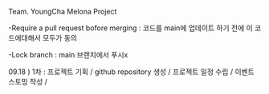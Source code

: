 Team. YoungCha Melona Project

<role>

-Require a pull request bofore merging : 코드를 main에 업데이트 하기 전에 이 코드에대해서 모두가 동의 

-Lock branch : main 브랜치에서 푸시x

09.18 )
1차 : 프로젝트 기획 / github repository 생성 / 프로젝트 일정 수립 / 이벤트 스토밍 작성 / 

